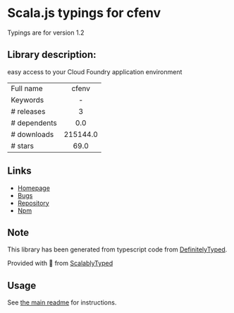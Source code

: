 
# Scala.js typings for cfenv

Typings are for version 1.2

## Library description:
easy access to your Cloud Foundry application environment

|                    |                 |
| ------------------ | :-------------: |
| Full name          | cfenv |
| Keywords           | - |
| # releases         | 3 |
| # dependents       | 0.0 |
| # downloads        | 215144.0 |
| # stars            | 69.0 |

## Links
- [Homepage](https://github.com/cloudfoundry-community/node-cfenv)
- [Bugs](https://github.com/cloudfoundry-community/node-cfenv/issues)
- [Repository](https://github.com/cloudfoundry-community/node-cfenv)
- [Npm](https://www.npmjs.com/package/cfenv)
    


## Note
This library has been generated from typescript code from [DefinitelyTyped](https://definitelytyped.org).

Provided with :purple_heart: from [ScalablyTyped](https://github.com/oyvindberg/ScalablyTyped)

## Usage
See [the main readme](../../readme.md) for instructions.


